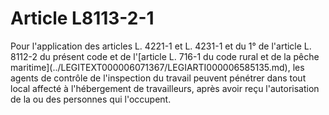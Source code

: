 # Article L8113-2-1

<div align="left">
  Pour l'application des articles L. 4221-1 et L. 4231-1 et du 1° de l'article L. 8112-2 du présent code et de l'[article L. 716-1 du code rural et de la pêche maritime](../LEGITEXT000006071367/LEGIARTI000006585135.md), les agents de contrôle de l'inspection du travail peuvent pénétrer dans tout local affecté à l'hébergement de travailleurs, après avoir reçu l'autorisation de la ou des personnes qui l'occupent. <br />